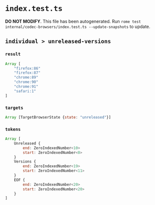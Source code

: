 # `index.test.ts`

**DO NOT MODIFY**. This file has been autogenerated. Run `rome test internal/codec-browsers/index.test.ts --update-snapshots` to update.

## `individual > unreleased-versions`

### `result`

```javascript
Array [
	"firefox:86"
	"firefox:87"
	"chrome:89"
	"chrome:90"
	"chrome:91"
	"safari:1"
]
```

### `targets`

```javascript
Array [TargetBrowserState {state: "unreleased"}]
```

### `tokens`

```javascript
Array [
	Unreleased {
		end: ZeroIndexedNumber<10>
		start: ZeroIndexedNumber<0>
	}
	Versions {
		end: ZeroIndexedNumber<19>
		start: ZeroIndexedNumber<11>
	}
	EOF {
		end: ZeroIndexedNumber<20>
		start: ZeroIndexedNumber<20>
	}
]
```
